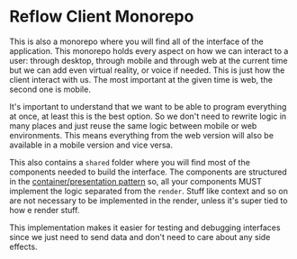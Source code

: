 # Reflow Client Monorepo

This is also a monorepo where you will find all of the interface of the application. This monorepo holds every aspect on
how we can interact to a user: through desktop, through mobile and through web at the current time but we can add even
virtual reality, or voice if needed. This is just how the client interact with us. 
The most important at the given time is web, the second one is mobile.

It's important to understand that we want to be able to program everything at once, at least this is the best option.
So we don't need to rewrite logic in many places and just reuse the same logic between mobile or web environments.
This means everything from the web version will also be available in a mobile version and vice versa.

This also contains a `shared` folder where you will find most of the components needed to build the interface. The components are structured in the [container/presentation pattern](https://www.patterns.dev/posts/presentational-container-pattern/) so, all your components MUST implement the logic separated from the `render`. 
Stuff like context and so on are not necessary to be implemented in the render, unless it's super tied to how e render stuff.

This implementation makes it easier for testing and debugging interfaces since we just need to send data and don't need to care about any side effects.